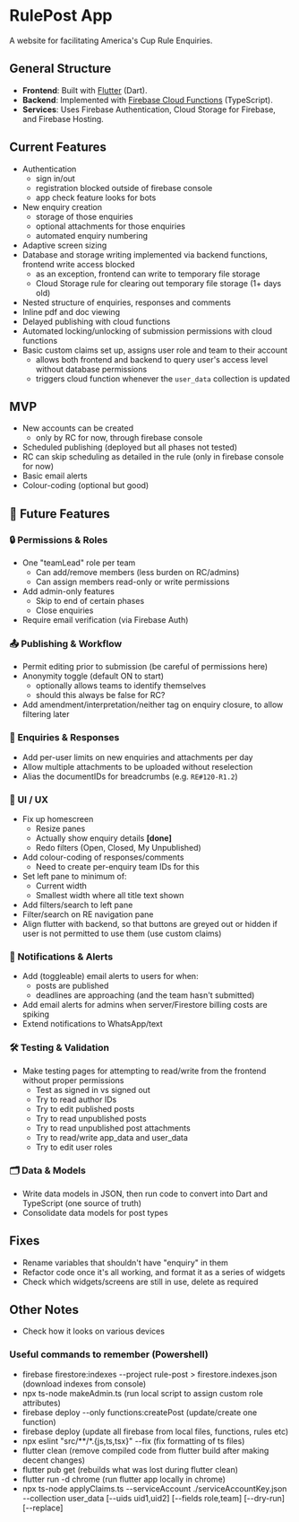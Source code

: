 # RulePost App
A website for facilitating America's Cup Rule Enquiries.

## General Structure
- **Frontend**: Built with [Flutter](https://flutter.dev/) (Dart).
- **Backend**: Implemented with [Firebase Cloud Functions](https://firebase.google.com/docs/functions) (TypeScript).
- **Services**: Uses Firebase Authentication, Cloud Storage for Firebase, and Firebase Hosting.

## Current Features
- Authentication
  - sign in/out
  - registration blocked outside of firebase console
  - app check feature looks for bots
- New enquiry creation
  - storage of those enquiries
  - optional attachments for those enquiries
  - automated enquiry numbering
- Adaptive screen sizing
- Database and storage writing implemented via backend functions, frontend write access blocked
  - as an exception, frontend can write to temporary file storage
  - Cloud Storage rule for clearing out temporary file storage (1+ days old)
- Nested structure of enquiries, responses and comments
- Inline pdf and doc viewing
- Delayed publishing with cloud functions
- Automated locking/unlocking of submission permissions with cloud functions
- Basic custom claims set up, assigns user role and team to their account
  - allows both frontend and backend to query user's access level without database permissions
  - triggers cloud function whenever the `user_data` collection is updated

## MVP
- New accounts can be created
  - only by RC for now, through firebase console
- Scheduled publishing (deployed but all phases not tested)
- RC can skip scheduling as detailed in the rule (only in firebase console for now)
- Basic email alerts
- Colour-coding (optional but good)

## 📌 Future Features

### 🔒 Permissions & Roles
- One "teamLead" role per team
  - Can add/remove members (less burden on RC/admins)
  - Can assign members read-only or write permissions
- Add admin-only features  
  - Skip to end of certain phases  
  - Close enquiries  
- Require email verification (via Firebase Auth)  

### 📤 Publishing & Workflow
- Permit editing prior to submission (be careful of permissions here)
- Anonymity toggle (default ON to start)  
  - optionally allows teams to identify themselves
  - should this always be false for RC?
- Add amendment/interpretation/neither tag on enquiry closure, to allow filtering later  

### 📑 Enquiries & Responses
- Add per-user limits on new enquiries and attachments per day  
- Allow multiple attachments to be uploaded without reselection  
- Alias the documentIDs for breadcrumbs (e.g. `RE#120-R1.2`)  

### 🎨 UI / UX
- Fix up homescreen  
  - Resize panes  
  - Actually show enquiry details **[done]**  
  - Redo filters (Open, Closed, My Unpublished)  
- Add colour-coding of responses/comments  
  - Need to create per-enquiry team IDs for this  
- Set left pane to minimum of:  
  - Current width  
  - Smallest width where all title text shown  
- Add filters/search to left pane  
- Filter/search on RE navigation pane  
- Align flutter with backend, so that buttons are greyed out or hidden if user is not permitted to use them (use custom claims)

### 📧 Notifications & Alerts
- Add (toggleable) email alerts to users for when:
  - posts are published
  - deadlines are approaching (and the team hasn't submitted)
- Add email alerts for admins when server/Firestore billing costs are spiking
- Extend notifications to WhatsApp/text

### 🛠 Testing & Validation
- Make testing pages for attempting to read/write from the frontend without proper permissions  
  - Test as signed in vs signed out  
  - Try to read author IDs  
  - Try to edit published posts  
  - Try to read unpublished posts  
  - Try to read unpublished post attachments
  - Try to read/write app_data and user_data
  - Try to edit user roles

### 🗂 Data & Models
- Write data models in JSON, then run code to convert into Dart and TypeScript (one source of truth)
- Consolidate data models for post types

## Fixes
- Rename variables that shouldn't have "enquiry" in them
- Refactor code once it's all working, and format it as a series of widgets
- Check which widgets/screens are still in use, delete as required

## Other Notes
- Check how it looks on various devices

### Useful commands to remember (Powershell)
- firebase firestore:indexes --project rule-post > firestore.indexes.json (download indexes from console)
- npx ts-node makeAdmin.ts (run local script to assign custom role attributes)
- firebase deploy --only functions:createPost (update/create one function)
- firebase deploy (update all firebase from local files, functions, rules etc)
- npx eslint "src/**/*.{js,ts,tsx}" --fix (fix formatting of ts files)
- flutter clean (remove compiled code from flutter build after making decent changes)
- flutter pub get (rebuilds what was lost during flutter clean)
- flutter run -d chrome (run flutter app locally in chrome)
- npx ts-node applyClaims.ts --serviceAccount ./serviceAccountKey.json --collection user_data [--uids uid1,uid2] [--fields role,team] [--dry-run] [--replace]